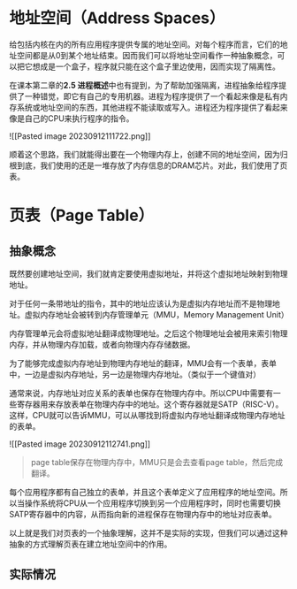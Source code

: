 # 地址空间（Address Spaces）
给包括内核在内的所有应用程序提供专属的地址空间。对每个程序而言，它们的地址空间都是从0到某个地址结束。因而我们可以将地址空间看作一种抽象概念，可以把它想成是一个盒子，程序就只能在这个盒子里边使用，因而实现了隔离性。

在课本第二章的**2.5 进程概述**中也有提到，为了帮助加强隔离，进程抽象给程序提供了一种错觉，即它有自己的专用机器。进程为程序提供了一个看起来像是私有内存系统或地址空间的东西，其他进程不能读取或写入。进程还为程序提供了看起来像是自己的CPU来执行程序的指令。

![[Pasted image 20230912111722.png]]

顺着这个思路，我们就能得出要在一个物理内存上，创建不同的地址空间，因为归根到底，我们使用的还是一堆存放了内存信息的DRAM芯片。对此，我们使用了页表。

# 页表（Page Table）
## 抽象概念
既然要创建地址空间，我们就肯定要使用虚拟地址，并将这个虚拟地址映射到物理地址。

对于任何一条带地址的指令，其中的地址应该认为是虚拟内存地址而不是物理地址。虚拟内存地址会被转到内存管理单元（MMU，Memory Management Unit）

内存管理单元会将虚拟地址翻译成物理地址。之后这个物理地址会被用来索引物理内存，并从物理内存加载，或者向物理内存存储数据。

为了能够完成虚拟内存地址到物理内存地址的翻译，MMU会有一个表单，表单中，一边是虚拟内存地址，另一边是物理内存地址。（类似于一个键值对）

通常来说，内存地址对应关系的表单也保存在物理内存中。所以CPU中需要有一些寄存器用来存放表单在物理内存中的地址。这个寄存器就是SATP（RISC-V）。这样，CPU就可以告诉MMU，可以从哪找到将虚拟内存地址翻译成物理内存地址的表单。

![[Pasted image 20230912112741.png]]

>page table保存在物理内存中，MMU只是会去查看page table，然后完成翻译。

每个应用程序都有自己独立的表单，并且这个表单定义了应用程序的地址空间。所以当操作系统将CPU从一个应用程序切换到另一个应用程序时，同时也需要切换SATP寄存器中的内容，从而指向新的进程保存在物理内存中的地址对应表单。

以上就是我们对页表的一个抽象理解，这并不是实际的实现，但我们可以通过这种抽象的方式理解页表在建立地址空间中的作用。

## 实际情况








